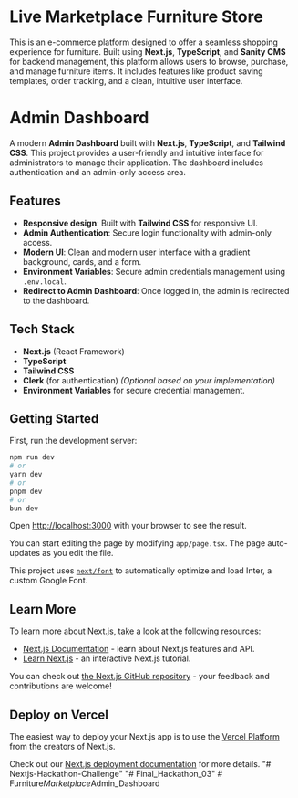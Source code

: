 # Live Marketplace Furniture Store

This is an e-commerce platform designed to offer a seamless shopping experience for furniture. Built using **Next.js**, **TypeScript**, and **Sanity CMS** for backend management, this platform allows users to browse, purchase, and manage furniture items. It includes features like product saving templates, order tracking, and a clean, intuitive user interface.

# Admin Dashboard

A modern **Admin Dashboard** built with **Next.js**, **TypeScript**, and **Tailwind CSS**. This project provides a user-friendly and intuitive interface for administrators to manage their application. The dashboard includes authentication and an admin-only access area.

## Features

- **Responsive design**: Built with **Tailwind CSS** for responsive UI.
- **Admin Authentication**: Secure login functionality with admin-only access.
- **Modern UI**: Clean and modern user interface with a gradient background, cards, and a form.
- **Environment Variables**: Secure admin credentials management using `.env.local`.
- **Redirect to Admin Dashboard**: Once logged in, the admin is redirected to the dashboard.

## Tech Stack

- **Next.js** (React Framework)
- **TypeScript**
- **Tailwind CSS**
- **Clerk** (for authentication) *(Optional based on your implementation)*
- **Environment Variables** for secure credential management.


## Getting Started

First, run the development server:

```bash
npm run dev
# or
yarn dev
# or
pnpm dev
# or
bun dev
```

Open [http://localhost:3000](http://localhost:3000) with your browser to see the result.

You can start editing the page by modifying `app/page.tsx`. The page auto-updates as you edit the file.

This project uses [`next/font`](https://nextjs.org/docs/basic-features/font-optimization) to automatically optimize and load Inter, a custom Google Font.

## Learn More

To learn more about Next.js, take a look at the following resources:

- [Next.js Documentation](https://nextjs.org/docs) - learn about Next.js features and API.
- [Learn Next.js](https://nextjs.org/learn) - an interactive Next.js tutorial.

You can check out [the Next.js GitHub repository](https://github.com/vercel/next.js/) - your feedback and contributions are welcome!

## Deploy on Vercel

The easiest way to deploy your Next.js app is to use the [Vercel Platform](https://vercel.com/new?utm_medium=default-template&filter=next.js&utm_source=create-next-app&utm_campaign=create-next-app-readme) from the creators of Next.js.

Check out our [Next.js deployment documentation](https://nextjs.org/docs/deployment) for more details.
"# Nextjs-Hackathon-Challenge" 
"# Final_Hackathon_03" 
#   F u r n i t u r e _ M a r k e t p l a c e _ A d m i n _ D a s h b o a r d 
 
 
